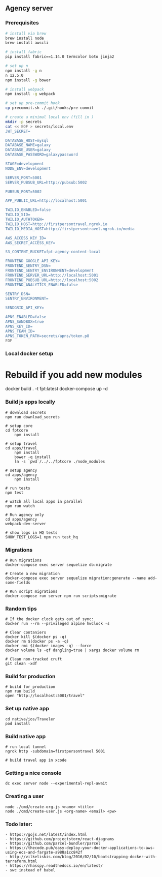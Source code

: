 ## Agency server

### Prerequisites

```sh
# install via brew
brew install node
brew install awscli

# install fabric
pip install fabric==1.14.0 termcolor boto jinja2

# set up n
npm install -g n
n 12.5.0
npm install -g bower

# install webpack
npm install -g webpack

# set up pre-commit hook
cp precommit.sh ./.git/hooks/pre-commit

# create a minimal local env (fill in )
mkdir -p secrets
cat << EOF > secrets/local.env
JWT_SECRET=

DATABASE_HOST=mysql
DATABASE_NAME=galaxy
DATABASE_USER=galaxy
DATABASE_PASSWORD=galaxypassword

STAGE=development
NODE_ENV=development

SERVER_PORT=5001
SERVER_PUBSUB_URL=http://pubsub:5002

PUBSUB_PORT=5002

APP_PUBLIC_URL=http://localhost:5001

TWILIO_ENABLED=false
TWILIO_SID=
TWILIO_AUTHTOKEN=
TWILIO_HOST=http://firstpersontravel.ngrok.io
TWILIO_MEDIA_HOST=http://firstpersontravel.ngrok.io/media

AWS_ACCESS_KEY_ID=
AWS_SECRET_ACCESS_KEY=

S3_CONTENT_BUCKET=fpt-agency-content-local

FRONTEND_GOOGLE_API_KEY=
FRONTEND_SENTRY_DSN=
FRONTEND_SENTRY_ENVIRONMENT=development
FRONTEND_SERVER_URL=http://localhost:5001
FRONTEND_PUBSUB_URL=http://localhost:5002
FRONTEND_ANALYTICS_ENABLED=false

SENTRY_DSN=
SENTRY_ENVIRONMENT=

SENDGRID_API_KEY=

APNS_ENABLED=false
APNS_SANDBOX=true
APNS_KEY_ID=
APNS_TEAM_ID=
APNS_TOKEN_PATH=secrets/apns/token.p8
EOF
```

### Local docker setup

# Rebuild if you add new modules
docker build . -t fpt:latest
docker-compose up -d

### Build js apps locally

```
# download secrets
npm run download_secrets

# setup core
cd fptcore
    npm install

# setup travel
cd apps/travel
    npm install
    bower -q install
    ln -s `pwd`/../../fptcore ./node_modules

# setup agency
cd apps/agency
    npm install

# run tests
npm test

# watch all local apps in parallel
npm run watch

# Run agency only
cd apps/agency
webpack-dev-server

# show logs in HQ tests
SHOW_TEST_LOGS=1 npm run test_hq
```

### Migrations

```
# Run migrations
docker-compose exec server sequelize db:migrate

# Create a new migration
docker-compose exec server sequelize migration:generate --name add-some-fields

# Run script migrations
docker-compose run server npm run scripts:migrate
```

### Random tips

```
# If the docker clock gets out of sync:
docker run --rm --privileged alpine hwclock -s

# Clear contaniers
docker kill $(docker ps -q)
docker rm $(docker ps -a -q)
docker rmi $(docker images -q) --force
docker volume ls -qf dangling=true | xargs docker volume rm

# Clean non-tracked cruft
git clean -xdf
```

### Build for production

```
# build for production
npm run build
open "http://localhost:5001/travel"
```

### Set up native app

```
cd native/ios/Traveler
pod install
```

### Build native app

```    
# run local tunnel
ngrok http -subdomain=firstpersontravel 5001

# build travel app in xcode
```

### Getting a nice console

```
dc exec server node --experimental-repl-await
```

### Creating a user

```
node ./cmd/create-org.js <name> <title>
node ./cmd/create-user.js <org-name> <email> <pw>
```

### Todo later:
    
    - https://gojs.net/latest/index.html
    - https://github.com/projectstorm/react-diagrams
    - https://github.com/parcel-bundler/parcel
    - https://thecode.pub/easy-deploy-your-docker-applications-to-aws-using-ecs-and-fargate-a988a1cc842f
    - http://vilkeliskis.com/blog/2016/02/10/bootstrapping-docker-with-terraform.html
    - https://rhasspy.readthedocs.io/en/latest/
    - swc instead of babel
